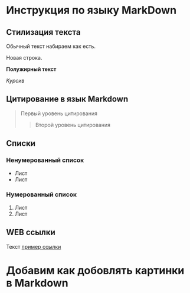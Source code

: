 # Инструкция по языку MarkDown

## Стилизация текста

Обычный текст набираем как есть.

Новая строка.

**Полужирный текст**

*Курсив*

## Цитирование в язык Markdown 
> Первый уровень цитирования 
>> Второй уровень цитирования

## Списки
### Ненумерованный список
* Лист
* Лист 

### Нумерованный список
1. Лист
2. Лист

## WEB ссылки
Текст [пример ссылки](http.example.com "Всплывающая подсказка")

# Добавим как добовлять картинки в Markdown
